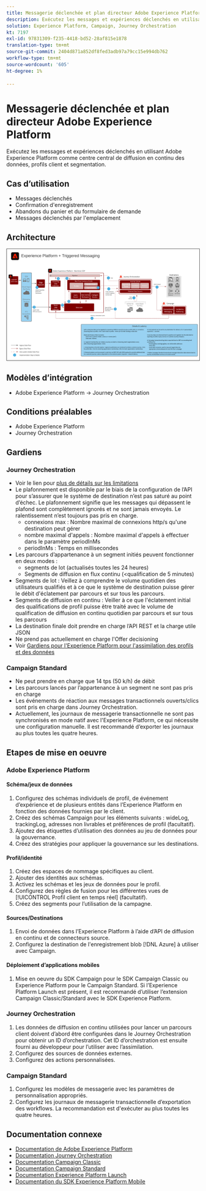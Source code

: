 ```yaml
---
title: Messagerie déclenchée et plan directeur Adobe Experience Platform
description: Exécutez les messages et expériences déclenchés en utilisant Adobe Experience Platform comme centre central de diffusion en continu des données, profils client et segmentation.
solution: Experience Platform, Campaign, Journey Orchestration
kt: 7197
exl-id: 97831309-f235-4418-bd52-28af815e1878
translation-type: tm+mt
source-git-commit: 2404d871a852df8fed3adb97a79cc15e994db762
workflow-type: tm+mt
source-wordcount: '605'
ht-degree: 1%

---
```


# Messagerie déclenchée et plan directeur Adobe Experience Platform

Exécutez les messages et expériences déclenchés en utilisant Adobe Experience Platform comme centre central de diffusion en continu des données, profils client et segmentation.

## Cas d’utilisation

* Messages déclenchés
* Confirmation d&#39;enregistrement
* Abandons du panier et du formulaire de demande
* Messages déclenchés par l&#39;emplacement

## Architecture

<img src="assets/triggered.svg" alt="Architecture de référence pour le scénario Messagerie déclenchée et Adobe Experience Platform" style="border:1px solid #4a4a4a" />

## Modèles d’intégration

* Adobe Experience Platform -> Journey Orchestration

## Conditions préalables

* Adobe Experience Platform
* Journey Orchestration

## Gardiens

### Journey Orchestration

* Voir le lien pour [plus de détails sur les limitations](https://experienceleague.adobe.com/docs/journeys/using/starting-with-journeys/limitations.html?lang=en#starting-with-journeys)
* Le plafonnement est disponible par le biais de la configuration de l’API pour s’assurer que le système de destination n’est pas saturé au point d’échec. Le plafonnement signifie que les messages qui dépassent le plafond sont complètement ignorés et ne sont jamais envoyés. Le ralentissement n’est toujours pas pris en charge.
   * connexions max : Nombre maximal de connexions http/s qu&#39;une destination peut gérer
   * nombre maximal d&#39;appels : Nombre maximal d&#39;appels à effectuer dans le paramètre periodInMs
   * periodInMs : Temps en millisecondes
* Les parcours d’appartenance à un segment initiés peuvent fonctionner en deux modes :
   * segments de lot (actualisés toutes les 24 heures)
   * Segments de diffusion en flux continu (&lt;qualification de 5 minutes)
* Segments de lot : Veillez à comprendre le volume quotidien des utilisateurs qualifiés et à ce que le système de destination puisse gérer le débit d&#39;éclatement par parcours et sur tous les parcours.
* Segments de diffusion en continu : Veiller à ce que l&#39;éclatement initial des qualifications de profil puisse être traité avec le volume de qualification de diffusion en continu quotidien par parcours et sur tous les parcours
* La destination finale doit prendre en charge l’API REST et la charge utile JSON
* Ne prend pas actuellement en charge l&#39;Offer decisioning
* Voir [Gardiens pour l&#39;Experience Platform pour l&#39;assimilation des profils et des données](https://experienceleague.adobe.com/docs/experience-platform/profile/guardrails.html?lang=en)

### Campaign Standard

* Ne peut prendre en charge que 14 tps (50 k/h) de débit
* Les parcours lancés par l’appartenance à un segment ne sont pas pris en charge
* Les événements de réaction aux messages transactionnels ouverts/clics sont pris en charge dans Journey Orchestration.
* Actuellement, les journaux de messagerie transactionnelle ne sont pas synchronisés en mode natif avec l&#39;Experience Platform, ce qui nécessite une configuration manuelle. Il est recommandé d’exporter les journaux au plus toutes les quatre heures.


## Etapes de mise en oeuvre

### Adobe Experience Platform

#### Schéma/jeux de données

1. Configurez des schémas individuels de profil, de événement d’expérience et de plusieurs entités dans l’Experience Platform en fonction des données fournies par le client.
1. Créez des schémas Campaign pour les éléments suivants : wideLog, trackingLog, adresses non livrables et préférences de profil (facultatif).
1. Ajoutez des étiquettes d’utilisation des données au jeu de données pour la gouvernance.
1. Créez des stratégies pour appliquer la gouvernance sur les destinations.

#### Profil/identité

1. Créez des espaces de nommage spécifiques au client.
1. Ajouter des identités aux schémas.
1. Activez les schémas et les jeux de données pour le profil.
1. Configurez des règles de fusion pour les différentes vues de [!UICONTROL Profil client en temps réel] (facultatif).
1. Créez des segments pour l’utilisation de la campagne.

#### Sources/Destinations

1. Envoi de données dans l’Experience Platform à l’aide d’API de diffusion en continu et de connecteurs source.
1. Configurez la destination de l&#39;enregistrement blob [!DNL Azure] à utiliser avec Campaign.

#### Déploiement d’applications mobiles

1. Mise en oeuvre du SDK Campaign pour le SDK Campaign Classic ou Experience Platform pour le Campaign Standard. Si l’Experience Platform Launch est présent, il est recommandé d’utiliser l’extension Campaign Classic/Standard avec le SDK Experience Platform.


### Journey Orchestration

1. Les données de diffusion en continu utilisées pour lancer un parcours client doivent d’abord être configurées dans le Journey Orchestration pour obtenir un ID d’orchestration. Cet ID d’orchestration est ensuite fourni au développeur pour l’utiliser avec l’assimilation.
1. Configurez des sources de données externes.
1. Configurez des actions personnalisées.

### Campaign Standard

1. Configurez les modèles de messagerie avec les paramètres de personnalisation appropriés.
1. Configurez les journaux de messagerie transactionnelle d’exportation des workflows. La recommandation est d&#39;exécuter au plus toutes les quatre heures.


## Documentation connexe

* [Documentation de Adobe Experience Platform](https://experienceleague.adobe.com/docs/experience-platform.html?lang=en)
* [Documentation Journey Orchestration](https://experienceleague.adobe.com/docs/journey-orchestration.html?lang=en)
* [Documentation Campaign Classic](https://experienceleague.adobe.com/docs/campaign-classic.html?lang=en)
* [Documentation Campaign Standard](https://experienceleague.adobe.com/docs/campaign-standard.html?lang=en)
* [Documentation Experience Platform Launch](https://experienceleague.adobe.com/docs/launch.html?lang=en)
* [Documentation du SDK Experience Platform Mobile](https://experienceleague.adobe.com/docs/mobile.html?lang=en)
